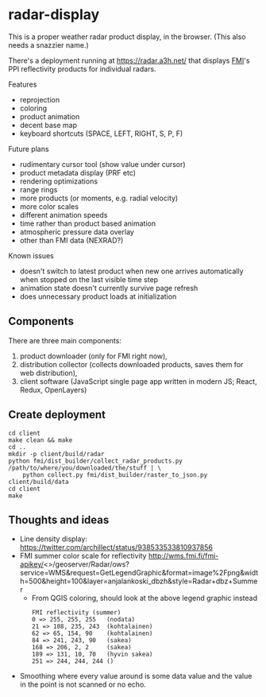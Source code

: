 # radar-display

This is a proper weather radar product display, in the browser. (This also
needs a snazzier name.)

There's a deployment running at https://radar.a3h.net/ that displays
[FMI](https://www.fmi.fi/)'s PPI reflectivity products for individual radars.

Features
- reprojection
- coloring
- product animation
- decent base map
- keyboard shortcuts (SPACE, LEFT, RIGHT, S, P, F)

Future plans
- rudimentary cursor tool (show value under cursor)
- product metadata display (PRF etc)
- rendering optimizations
- range rings
- more products (or moments, e.g. radial velocity)
- more color scales
- different animation speeds
- time rather than product based animation
- atmospheric pressure data overlay
- other than FMI data (NEXRAD?)

Known issues
- doesn't switch to latest product when new one arrives automatically when
  stopped on the last visible time step
- animation state doesn't currently survive page refresh
- does unnecessary product loads at initialization


## Components

There are three main components:
1. product downloader (only for FMI right now),
2. distribution collector (collects downloaded products, saves them for web distribution),
3. client software (JavaScript single page app written in modern JS; React, Redux, OpenLayers)


## Create deployment

```
cd client
make clean && make
cd ..
mkdir -p client/build/radar
python fmi/dist_builder/collect_radar_products.py /path/to/where/you/downloaded/the/stuff | \
    python collect.py fmi/dist_builder/raster_to_json.py client/build/data
cd client
make
```


## Thoughts and ideas

- Line density display:
   https://twitter.com/archillect/status/938533533810937856
 - FMI summer color scale for reflectivity
   http://wms.fmi.fi/fmi-apikey/<>/geoserver/Radar/ows?service=WMS&request=GetLegendGraphic&format=image%2Fpng&width=500&height=100&layer=anjalankoski_dbzh&style=Radar+dbz+Summer
   - From QGIS coloring, should look at the above legend graphic instead
     ```
     FMI reflectivity (summer)
     0 => 255, 255, 255   (nodata)
     21 => 108, 235, 243  (kohtalainen)
     62 => 65, 154, 90    (kohtalainen)
     84 => 241, 243, 90   (sakea)
     168 => 206, 2, 2     (sakea)
     189 => 131, 10, 70   (hyvin sakea)
     251 => 244, 244, 244 ()
     ```
 - Smoothing where every value around is some data value and the value in the
   point is not scanned or no echo.
